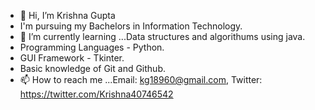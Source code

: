 - 👋 Hi, I’m Krishna Gupta
- I'm pursuing my Bachelors in Information Technology.
- 🌱 I’m currently learning ...Data structures and algorithums using java.
- Programming Languages - Python.
- GUI Framework - Tkinter.
- Basic knowledge of Git and Github.
- 📫 How to reach me ...Email: kg18960@gmail.com, Twitter: https://twitter.com/Krishna40746542
<!---
krishnagupta1543/krishnagupta1543 is a ✨ special ✨ repository because its `README.md` (this file) appears on your GitHub profile.
You can click the Preview link to take a look at your changes.
--->
